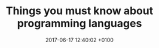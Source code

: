 ---
layout: single
title: Things you must know about programming languages
date:   2017-06-17 12:40:02 +0100
categories: [cs, basics]
tags: [programming, computer-science]
excerpt: Some must-know stuff about programming languages in general.
---